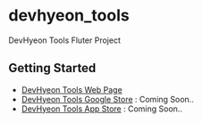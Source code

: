 # devhyeon_tools

DevHyeon Tools Fluter Project


## Getting Started
- <a href="https://devhyeon0312.github.io/devhyeon_tools/build/web/" target="_blank">DevHyeon Tools Web Page</a>
- [DevHyeon Tools Google Store]() : Coming Soon..
- [DevHyeon Tools App Store]() : Coming Soon..
